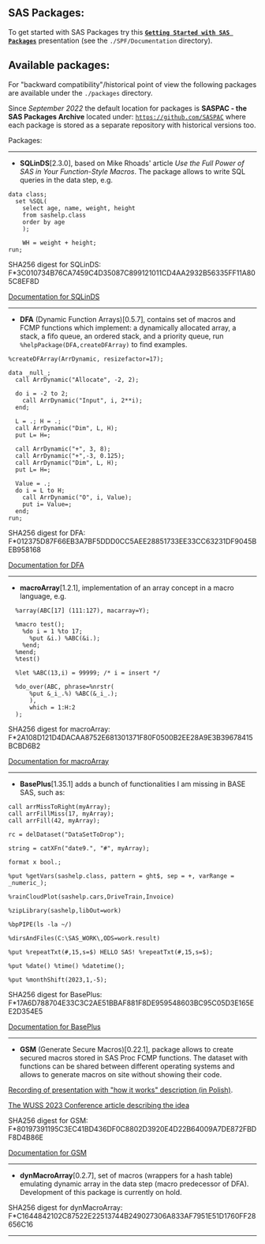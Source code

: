 ## SAS Packages: 
To get started with SAS Packages try this [**`Getting Started with SAS Packages`**](https://github.com/yabwon/SAS_PACKAGES/blob/main/SPF/Documentation/Getting_Started_with_SAS_Packages.pdf "Getting Started with SAS Packages") presentation (see the `./SPF/Documentation` directory).

## Available packages: 
For "backward compatibility"/historical point of view the following packages are available under the `./packages` directory.

Since *September 2022* the default location for packages is **SASPAC - the SAS Packages Archive** located under: [`https://github.com/SASPAC`](https://github.com/SASPAC) where each package is stored as a separate repository with historical versions too.

Packages:

---

- **SQLinDS**\[2.3.0\], based on Mike Rhoads' article *Use the Full Power of SAS in Your Function-Style Macros*. The package allows to write SQL queries in the data step, e.g.
```sas
data class;
  set %SQL(
    select age, name, weight, height 
    from sashelp.class 
    order by age
    );
    
    WH = weight + height;
run;
```
SHA256 digest for SQLinDS: F*3C010734B76CA7459C4D35087C899121011CD4AA2932B56335FF11A805C8EF8D

[Documentation for SQLinDS](https://github.com/yabwon/SAS_PACKAGES/blob/main/packages/sqlinds.md "Documentation for SQLinDS")

---

- **DFA** (Dynamic Function Arrays)\[0.5.7\], contains set of macros and FCMP functions which implement: a dynamically allocated array, a stack, a fifo queue, an ordered stack, and a priority queue, run `%helpPackage(DFA,createDFArray)` to find examples.
```sas
%createDFArray(ArrDynamic, resizefactor=17); 

data _null_;
  call ArrDynamic("Allocate", -2, 2);

  do i = -2 to 2;
    call ArrDynamic("Input", i, 2**i);
  end;

  L = .; H = .;
  call ArrDynamic("Dim", L, H);
  put L= H=;

  call ArrDynamic("+", 3, 8);
  call ArrDynamic("+",-3, 0.125);
  call ArrDynamic("Dim", L, H);
  put L= H=;

  Value = .;
  do i = L to H;
    call ArrDynamic("O", i, Value);
    put i= Value=;
  end;
run;
```
SHA256 digest for DFA: F*012375D87F66EB3A7BF5DDD0CC5AEE28851733EE33CC63231DF9045BEB958168

[Documentation for DFA](https://github.com/yabwon/SAS_PACKAGES/blob/main/packages/dfa.md "Documentation for DFA")

---

- **macroArray**\[1.2.1\], implementation of an array concept in a macro language, e.g. 
```sas
  %array(ABC[17] (111:127), macarray=Y); 
  
  %macro test();
    %do i = 1 %to 17; 
      %put &i.) %ABC(&i.); 
    %end;
  %mend;
  %test() 
  
  %let %ABC(13,i) = 99999; /* i = insert */

  %do_over(ABC, phrase=%nrstr( 
      %put &_i_.%) %ABC(&_i_.); 
      ),
      which = 1:H:2
  );
```
SHA256 digest for macroArray: F*2A108D121D4DACAA8752E681301371F80F0500B2EE28A9E3B39678415BCBD6B2

[Documentation for macroArray](https://github.com/yabwon/SAS_PACKAGES/blob/main/packages/macroarray.md "Documentation for macroArray")

---

- **BasePlus**\[1.35.1\] adds a bunch of functionalities I am missing in BASE SAS, such as: 
```sas
call arrMissToRight(myArray); 
call arrFillMiss(17, myArray); 
call arrFill(42, myArray); 

rc = delDataset("DataSetToDrop"); 

string = catXFn("date9.", "#", myArray);

format x bool.;

%put %getVars(sashelp.class, pattern = ght$, sep = +, varRange = _numeric_);

%rainCloudPlot(sashelp.cars,DriveTrain,Invoice)

%zipLibrary(sashelp,libOut=work)

%bpPIPE(ls -la ~/)

%dirsAndFiles(C:\SAS_WORK\,ODS=work.result)

%put %repeatTxt(#,15,s=$) HELLO SAS! %repeatTxt(#,15,s=$);

%put %date() %time() %datetime();

%put %monthShift(2023,1,-5);
```
SHA256 digest for BasePlus: F*17A6D788704E33C3C2AE51BBAF881F8DE959548603BC95C05D3E165EE2D354E5

[Documentation for BasePlus](https://github.com/yabwon/SAS_PACKAGES/blob/main/packages/baseplus.md "Documentation for BasePlus")

---

- **GSM** (Generate Secure Macros)\[0.22.1\], package allows
 to create secured macros stored in SAS Proc FCMP functions.
 The dataset with functions can be shared between different operating systems
 and allows to generate macros on site without showing their code.

[Recording of presentation with "how it works" description (in Polish)](https://www.youtube.com/watch?v=LtaWPe2sgRY&t=1s "YouTube").

[The WUSS 2023 Conference article describing the idea](https://www.wuss.org/proceedings/2023/WUSS-2023-Paper-189.pdf "Article about the idea GSM")

SHA256 digest for GSM: F*80197391195C3EC41BD436DF0C8802D3920E4D22B64009A7DE872FBDF8D4B86E

[Documentation for GSM](https://github.com/yabwon/SAS_PACKAGES/blob/main/packages/gsm.md "Documentation for GSM")

---

- **dynMacroArray**\[0.2.7\], set of macros (wrappers for a hash table) emulating dynamic array in the data step (macro predecessor of DFA). Development of this package is currently on hold.

SHA256 digest for dynMacroArray: F*C1644842102C87522E22513744B249027306A833AF7951E51D1760FF28656C16

---
